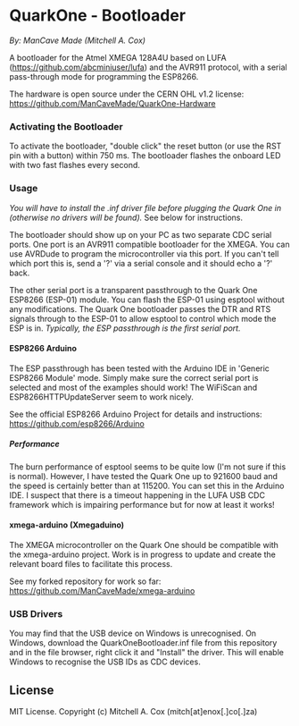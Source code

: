 # QuarkOne - Bootloader
*By: ManCave Made (Mitchell A. Cox)*

A bootloader for the Atmel XMEGA 128A4U based on LUFA (https://github.com/abcminiuser/lufa) and the AVR911 protocol, with a serial pass-through mode for programming the ESP8266.

The hardware is open source under the CERN OHL v1.2 license: https://github.com/ManCaveMade/QuarkOne-Hardware

### Activating the Bootloader

To activate the bootloader, "double click" the reset button (or use the RST pin with a button) within 750 ms. The bootloader flashes the onboard LED with two fast flashes every second. 

### Usage

*You will have to install the .inf driver file before plugging the Quark One in (otherwise no drivers will be found).* See below for instructions.

The bootloader should show up on your PC as two separate CDC serial ports. One port is an AVR911 compatible bootloader for the XMEGA. You can use AVRDude to program the microcontroller via this port. If you can't tell which port this is, send a '?' via a serial console and it should echo a '?' back.

The other serial port is a transparent passthrough to the Quark One ESP8266 (ESP-01) module. You can flash the ESP-01 using esptool without any modifications. The Quark One bootloader passes the DTR and RTS signals through to the ESP-01 to allow esptool to control which mode the ESP is in. *Typically, the ESP passthrough is the first serial port.*

#### ESP8266 Arduino

The ESP passthrough has been tested with the Arduino IDE in 'Generic ESP8266 Module' mode. Simply make sure the correct serial port is selected and most of the examples should work! The WiFiScan and ESP8266HTTPUpdateServer seem to work nicely.

See the official ESP8266 Arduino Project for details and instructions: https://github.com/esp8266/Arduino

##### Performance

The burn performance of esptool seems to be quite low (I'm not sure if this is normal). However, I have tested the Quark One up to 921600 baud and the speed is certainly better than at 115200. You can set this in the Arduino IDE. I suspect that there is a timeout happening in the LUFA USB CDC framework which is impairing performance but for now at least it works!

#### xmega-arduino (Xmegaduino)

The XMEGA microcontroller on the Quark One should be compatible with the xmega-arduino project. Work is in progress to update and create the relevant board files to facilitate this process. 

See my forked repository for work so far: https://github.com/ManCaveMade/xmega-arduino


### USB Drivers
You may find that the USB device on Windows is unrecognised. On Windows, download the QuarkOneBootloader.inf file from this repository and in the file browser, right click it and "Install" the driver. This will enable Windows to recognise the USB IDs as CDC devices.

## License

MIT License. Copyright (c) Mitchell A. Cox (mitch[at]enox[.]co[.]za)
